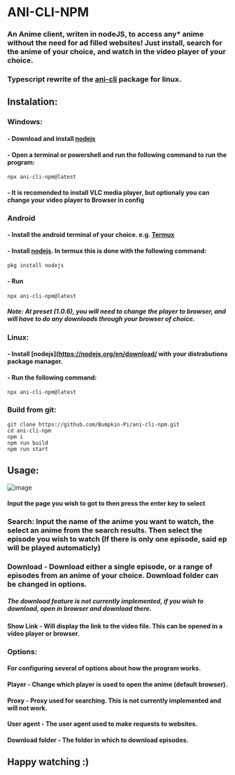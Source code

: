 # ANI-CLI-NPM

### An Anime client, writen in nodeJS, to access any* anime without the need for ad filled websites! Just install, search for the anime of your choice, and watch in the video player of your choice.
### Typescript rewrite of the [ani-cli](https://github.com/pystardust/ani-cli) package for linux.


## Instalation:
### Windows:
#### - Download and install [nodejs](https://nodejs.org/en/download/)
#### - Open a terminal or powershell and run the following command to run the program:
```
npx ani-cli-npm@latest
```
#### - It is recomended to install VLC media player, but optionaly you can change your video player to Browser in config

### Android
#### - Install the android terminal of your choice. e.g. [Termux](https://play.google.com/store/apps/details?id=com.termux)
#### - Install [nodejs](https://nodejs.org/). In termux this is done with the following command:
```
pkg install nodejs
```
#### - Run 
```
npx ani-cli-npm@latest
```
##### Note: At preset (1.0.6), you will need to change the player to browser, and will have to do any downloads through your browser of choice.

### Linux:
#### - Install [nodejs](https://nodejs.org/en/download/ with your distrabutions package manager.
#### - Run the following command:
```
npx ani-cli-npm@latest
```

### Build from git:
```
git clone https://github.com/Bumpkin-Pi/ani-cli-npm.git
cd ani-cli-npm
npm i
npm run build
npm run start
```


## Usage:
![image](https://user-images.githubusercontent.com/74017165/204142452-485e31b5-68dc-4eea-9924-bfb040429b02.png)



#### Input the page you wish to got to then press the enter key to select

### Search: Input the name of the anime you want to watch, the select an anime from the search results. Then select the episode you wish to watch (If there is only one episode, said ep will be played automaticly)

### Download  - Download either a single episode, or a range of episodes from an anime of your choice. Download folder can be changed in options.

##### The download feature is not currently implemented, if you wish to download, open in browser and download there.

#### Show Link - Will display the link to the video file. This can be opened in a video player or browser.

### Options:

#### For configuring several of options about how the program works.

#### Player           - Change which player is used to open the anime (default browser).

#### Proxy            - Proxy used for searching. This is not currently implemented and will not work.

#### User agent       - The user agent used to make requests to websites.

#### Download folder  - The folder in which to download episodes.


## Happy watching :)
